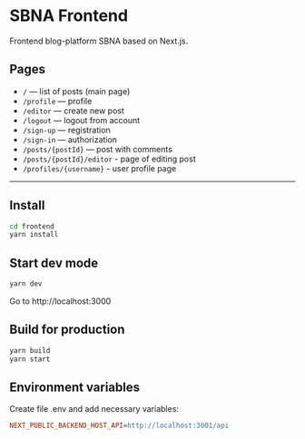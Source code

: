 # SBNA Frontend

Frontend blog-platform SBNA based on Next.js.

## Pages

- `/` — list of posts (main page)
- `/profile` — profile
- `/editor` — create new post
- `/logout` — logout from account
- `/sign-up` — registration
- `/sign-in` — authorization
- `/posts/{postId}` — post with comments
- `/posts/{postId}/editor` - page of editing post
- `/profiles/{username}` - user profile page

---

## Install

```bash
cd frontend
yarn install
```

## Start dev mode

```bash
yarn dev
```

Go to http://localhost:3000

## Build for production

```bash
yarn build
yarn start
```

## Environment variables

Create file .env and add necessary variables:

```ini
NEXT_PUBLIC_BACKEND_HOST_API=http://localhost:3001/api
```
